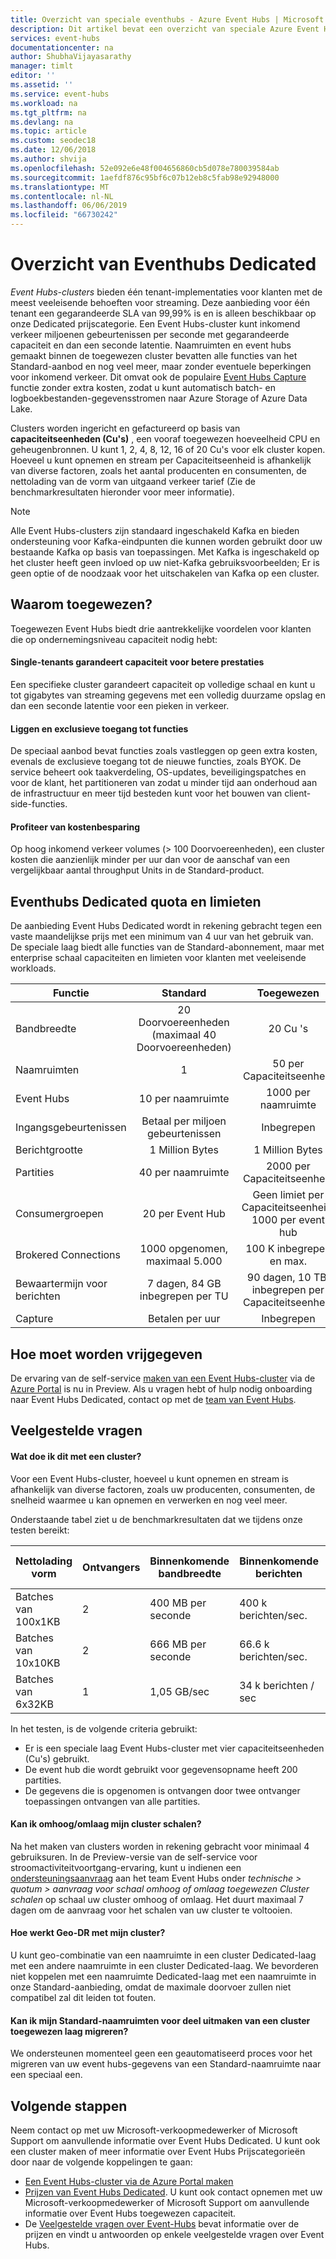 ```yaml
---
title: Overzicht van speciale eventhubs - Azure Event Hubs | Microsoft Docs
description: Dit artikel bevat een overzicht van speciale Azure Event Hubs, dat één tenant implementaties van eventhubs biedt.
services: event-hubs
documentationcenter: na
author: ShubhaVijayasarathy
manager: timlt
editor: ''
ms.assetid: ''
ms.service: event-hubs
ms.workload: na
ms.tgt_pltfrm: na
ms.devlang: na
ms.topic: article
ms.custom: seodec18
ms.date: 12/06/2018
ms.author: shvija
ms.openlocfilehash: 52e092e6e48f004656860cb5d078e780039584ab
ms.sourcegitcommit: 1aefdf876c95bf6c07b12eb8c5fab98e92948000
ms.translationtype: MT
ms.contentlocale: nl-NL
ms.lasthandoff: 06/06/2019
ms.locfileid: "66730242"
---
```

# <a name="overview-of-event-hubs-dedicated"></a>Overzicht van Eventhubs Dedicated

*Event Hubs-clusters* bieden één tenant-implementaties voor klanten met de meest veeleisende behoeften voor streaming. Deze aanbieding voor één tenant een gegarandeerde SLA van 99,99% is en is alleen beschikbaar op onze Dedicated prijscategorie. Een Event Hubs-cluster kunt inkomend verkeer miljoenen gebeurtenissen per seconde met gegarandeerde capaciteit en dan een seconde latentie. Naamruimten en event hubs gemaakt binnen de toegewezen cluster bevatten alle functies van het Standard-aanbod en nog veel meer, maar zonder eventuele beperkingen voor inkomend verkeer. Dit omvat ook de populaire [Event Hubs Capture](event-hubs-capture-overview.md) functie zonder extra kosten, zodat u kunt automatisch batch- en logboekbestanden-gegevensstromen naar Azure Storage of Azure Data Lake. 

Clusters worden ingericht en gefactureerd op basis van **capaciteitseenheden (Cu's)** , een vooraf toegewezen hoeveelheid CPU en geheugenbronnen. U kunt 1, 2, 4, 8, 12, 16 of 20 Cu's voor elk cluster kopen. Hoeveel u kunt opnemen en stream per Capaciteitseenheid is afhankelijk van diverse factoren, zoals het aantal producenten en consumenten, de nettolading van de vorm van uitgaand verkeer tarief (Zie de benchmarkresultaten hieronder voor meer informatie). 

> [!NOTE]
> Alle Event Hubs-clusters zijn standaard ingeschakeld Kafka en bieden ondersteuning voor Kafka-eindpunten die kunnen worden gebruikt door uw bestaande Kafka op basis van toepassingen. Met Kafka is ingeschakeld op het cluster heeft geen invloed op uw niet-Kafka gebruiksvoorbeelden; Er is geen optie of de noodzaak voor het uitschakelen van Kafka op een cluster.

## <a name="why-dedicated"></a>Waarom toegewezen?

Toegewezen Event Hubs biedt drie aantrekkelijke voordelen voor klanten die op ondernemingsniveau capaciteit nodig hebt:

#### <a name="single-tenancy-guarantees-capacity-for-better-performance"></a>Single-tenants garandeert capaciteit voor betere prestaties

Een specifieke cluster garandeert capaciteit op volledige schaal en kunt u tot gigabytes van streaming gegevens met een volledig duurzame opslag en dan een seconde latentie voor een pieken in verkeer. 

#### <a name="inclusive-and-exclusive-access-to-features"></a>Liggen en exclusieve toegang tot functies 
De speciaal aanbod bevat functies zoals vastleggen op geen extra kosten, evenals de exclusieve toegang tot de nieuwe functies, zoals BYOK. De service beheert ook taakverdeling, OS-updates, beveiligingspatches en voor de klant, het partitioneren van zodat u minder tijd aan onderhoud aan de infrastructuur en meer tijd besteden kunt voor het bouwen van client-side-functies.  

#### <a name="cost-savings"></a>Profiteer van kostenbesparing
Op hoog inkomend verkeer volumes (> 100 Doorvoereenheden), een cluster kosten die aanzienlijk minder per uur dan voor de aanschaf van een vergelijkbaar aantal throughput Units in de Standard-product.


## <a name="event-hubs-dedicated-quotas-and-limits"></a>Eventhubs Dedicated quota en limieten

De aanbieding Event Hubs Dedicated wordt in rekening gebracht tegen een vaste maandelijkse prijs met een minimum van 4 uur van het gebruik van. De speciale laag biedt alle functies van de Standard-abonnement, maar met enterprise schaal capaciteiten en limieten voor klanten met veeleisende workloads. 

| Functie | Standard | Toegewezen |
| --- |:---:|:---:|
| Bandbreedte | 20 Doorvoereenheden (maximaal 40 Doorvoereenheden) | 20 Cu 's |
| Naamruimten |  1 | 50 per Capaciteitseenheid |
| Event Hubs |  10 per naamruimte | 1000 per naamruimte |
| Ingangsgebeurtenissen | Betaal per miljoen gebeurtenissen | Inbegrepen |
| Berichtgrootte | 1 Million Bytes | 1 Million Bytes |
| Partities | 40 per naamruimte | 2000 per Capaciteitseenheid |
| Consumergroepen | 20 per Event Hub | Geen limiet per Capaciteitseenheid, 1000 per event hub |
| Brokered Connections | 1000 opgenomen, maximaal 5.000 | 100 K inbegrepen en max. |
| Bewaartermijn voor berichten | 7 dagen, 84 GB inbegrepen per TU | 90 dagen, 10 TB, inbegrepen per Capaciteitseenheid |
| Capture | Betalen per uur | Inbegrepen |

## <a name="how-to-onboard"></a>Hoe moet worden vrijgegeven

De ervaring van de self-service [maken van een Event Hubs-cluster](event-hubs-dedicated-cluster-create-portal.md) via de [Azure Portal](https://aka.ms/eventhubsclusterquickstart) is nu in Preview. Als u vragen hebt of hulp nodig onboarding naar Event Hubs Dedicated, contact op met de [team van Event Hubs](mailto:askeventhubs@microsoft.com).

## <a name="faqs"></a>Veelgestelde vragen

#### <a name="what-can-i-achieve-with-a-cluster"></a>Wat doe ik dit met een cluster?

Voor een Event Hubs-cluster, hoeveel u kunt opnemen en stream is afhankelijk van diverse factoren, zoals uw producenten, consumenten, de snelheid waarmee u kan opnemen en verwerken en nog veel meer. 

Onderstaande tabel ziet u de benchmarkresultaten dat we tijdens onze testen bereikt:

| Nettolading vorm | Ontvangers | Binnenkomende bandbreedte| Binnenkomende berichten | Uitgaande bandbreedte | Uitgaande berichten | Totaal aantal Doorvoereenheden | Doorvoereenheden per Capaciteitseenheid |
| ------------- | --------- | ---------------- | ------------------ | ----------------- | ------------------- | --------- | ---------- |
| Batches van 100x1KB | 2 | 400 MB per seconde | 400 k berichten/sec. | 800 MB per seconde | 800 k berichten/sec. | 400 Doorvoereenheden | 100 Doorvoereenheden | 
| Batches van 10x10KB | 2 | 666 MB per seconde | 66.6 k berichten/sec. | 1.33 GB/sec | 133 k berichten/sec. | 666 Doorvoereenheden | 166 Doorvoereenheden |
| Batches van 6x32KB | 1 | 1,05 GB/sec | 34 k berichten / sec | 1,05 GB/sec | 34 k berichten/sec. | 1000 Doorvoereenheden | 250 Doorvoereenheden |

In het testen, is de volgende criteria gebruikt:

- Er is een speciale laag Event Hubs-cluster met vier capaciteitseenheden (Cu's) gebruikt. 
- De event hub die wordt gebruikt voor gegevensopname heeft 200 partities. 
- De gegevens die is opgenomen is ontvangen door twee ontvanger toepassingen ontvangen van alle partities.

#### <a name="can-i-scale-updown-my-cluster"></a>Kan ik omhoog/omlaag mijn cluster schalen?

Na het maken van clusters worden in rekening gebracht voor minimaal 4 gebruiksuren. In de Preview-versie van de self-service voor stroomactiviteitvoortgang-ervaring, kunt u indienen een [ondersteuningsaanvraag](https://ms.portal.azure.com/#create/Microsoft.Support) aan het team Event Hubs onder *technische > quotum > aanvraag voor schaal omhoog of omlaag toegewezen Cluster schalen* op schaal uw cluster omhoog of omlaag. Het duurt maximaal 7 dagen om de aanvraag voor het schalen van uw cluster te voltooien. 

#### <a name="how-will-geo-dr-work-with-my-cluster"></a>Hoe werkt Geo-DR met mijn cluster?

U kunt geo-combinatie van een naamruimte in een cluster Dedicated-laag met een andere naamruimte in een cluster Dedicated-laag. We bevorderen niet koppelen met een naamruimte Dedicated-laag met een naamruimte in onze Standard-aanbieding, omdat de maximale doorvoer zullen niet compatibel zal dit leiden tot fouten. 

#### <a name="can-i-migrate-my-standard-namespaces-to-belong-to-a-dedicated-tier-cluster"></a>Kan ik mijn Standard-naamruimten voor deel uitmaken van een cluster toegewezen laag migreren?
We ondersteunen momenteel geen een geautomatiseerd proces voor het migreren van uw event hubs-gegevens van een Standard-naamruimte naar een speciaal een. 

## <a name="next-steps"></a>Volgende stappen

Neem contact op met uw Microsoft-verkoopmedewerker of Microsoft Support om aanvullende informatie over Event Hubs Dedicated. U kunt ook een cluster maken of meer informatie over Event Hubs Prijscategorieën door naar de volgende koppelingen te gaan:

- [Een Event Hubs-cluster via de Azure Portal maken](https://aka.ms/eventhubsclusterquickstart) 
- [Prijzen van Event Hubs Dedicated](https://azure.microsoft.com/pricing/details/event-hubs/). U kunt ook contact opnemen met uw Microsoft-verkoopmedewerker of Microsoft Support om aanvullende informatie over Event Hubs toegewezen capaciteit.
- De [Veelgestelde vragen over Event-Hubs](event-hubs-faq.md) bevat informatie over de prijzen en vindt u antwoorden op enkele veelgestelde vragen over Event Hubs.
